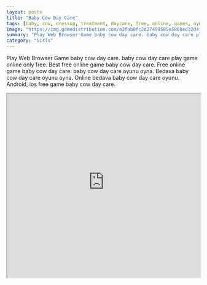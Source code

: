 ```yaml
---
layout: posts
title: "Baby Cow Day Care"
tags: [baby, cow, dressup, treatment, daycare, free, online, games, oyna, game, free, games, play, play, games]
image: "https://img.gamedistribution.com/a3fab0fc2d27499585e5808ed32d4ff6.jpg"
summary: "Play Web Browser Game baby cow day care. baby cow day care play game online only free. Best free online game baby cow day care. Free online game baby cow day care. baby cow day care oyunu oyna. Bedava baby cow day care oyunu oyna. Online bedava baby cow day care oyunu. Android, ios free game baby cow day care."
category: "Girls"
---
```


Play Web Browser Game baby cow day care. baby cow day care play game online only free. Best free online game baby cow day care. Free online game baby cow day care. baby cow day care oyunu oyna. Bedava baby cow day care oyunu oyna. Online bedava baby cow day care oyunu. Android, ios free game baby cow day care.

<iframe width="100%" height="480px;" src="https://flash.gamedistribution.com?game=a3fab0fc2d27499585e5808ed32d4ff6"></iframe>